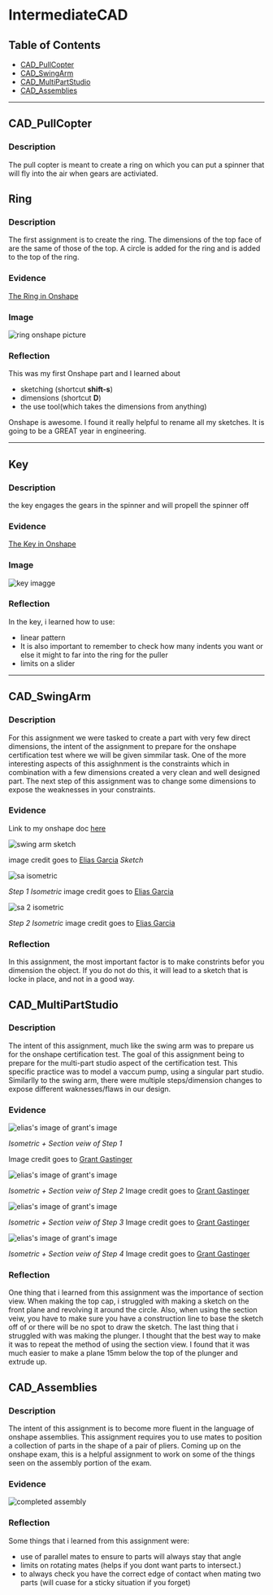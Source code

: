 # IntermediateCAD


## Table of Contents
* [CAD_PullCopter](#CAD_PullCopter)
* [CAD_SwingArm](#CAD_SwingArm)
* [CAD_MultiPartStudio](#CAD_MultiPartStudio)
* [CAD_Assemblies](#CAD_Assemblies)
---



## CAD_PullCopter

### Description
The pull copter is meant to create a ring on which you can put a spinner that will fly into the air when gears are activiated.

## Ring


### Description

The first assignment is to create the ring. The dimensions of the top face of are the same of those of the top. A circle is added for the ring and is added to the top of the ring. 

### Evidence
[The Ring in Onshape](https://cvilleschools.onshape.com/documents/73d7010c7540dad2063afac7/w/665c6b0b34cbec05f29edf63/e/8fc303e644267fed44872084)

### Image

![ring onshape picture](https://github.com/lwhitmo/IntermediateCAD/blob/main/images/ring.png)

### Reflection

This was my first Onshape part and I learned about 
* sketching (shortcut **shift-s**)
* dimensions (shortcut **D**)
* the use tool(which takes the dimensions from anything)

Onshape is awesome.  I found it really helpful to rename all my sketches.  It is going to be a GREAT year in engineering.

---


## Key

### Description
the key engages the gears in the spinner and will propell the spinner off
### Evidence
[The Key in Onshape](https://cvilleschools.onshape.com/documents/73d7010c7540dad2063afac7/w/665c6b0b34cbec05f29edf63/e/8fc303e644267fed44872084)
### Image
![key imagge](https://github.com/lwhitmo/IntermediateCAD/blob/main/images/key.png)
### Reflection
In the key, i learned how to use:
* linear pattern
* It is also important to remember to check how many indents you want or else it might to far into the ring for the puller
* limits on a slider
---

## CAD_SwingArm

### Description
For this assignment we were tasked to create a part with very few direct dimensions, the intent of the assignment to prepare for the onshape certification test where we will be given simmilar task. One of the more interesting aspects of this assighnment is the constraints which in combination with a few dimensions created a very clean and well designed part. The next step of this assignment was to change some dimensions to expose the weaknesses in your constraints.
### Evidence
Link to my onshape doc [here](https://cvilleschools.onshape.com/documents/b9a1ea74ea83bf3961531a35/w/40a15a35eeaa5d47869831e4/e/707fbef18e71cb68a28da548)

![swing arm sketch](https://user-images.githubusercontent.com/112961319/197537826-1cb59915-9afb-4aa1-a134-e95e0e6aca54.PNG)

image credit goes to [Elias Garcia](https://github.com/egarcia28)
_Sketch_

![sa isometric](https://user-images.githubusercontent.com/112961319/197537939-ee02db27-bf88-49e1-9012-39be8995c7f2.PNG)

_Step 1 Isometric_
image credit goes to [Elias Garcia](https://github.com/egarcia28)

![sa 2 isometric](https://user-images.githubusercontent.com/112961319/197538038-8c72680c-3259-4c58-bc37-b07d5362c5e4.PNG)

_Step 2 Isometric_
image credit goes to [Elias Garcia](https://github.com/egarcia28)
### Reflection

In this assignment, the most important factor is to make constrints befor you dimension the object. If you do not do this, it will lead to a sketch that is locke in place, and not in a good way. 

## CAD_MultiPartStudio

### Description
The intent of this assignment, much like the swing arm was to prepare us for the onshape certification test. The goal of this assignment being to prepare for the multi-part studio aspect of the certification test. This specific practice was to model a vaccum pump, using a singular part studio. Similarlly to the swing arm, there were multiple steps/dimension changes to expose different waknesses/flaws in our design.
### Evidence

![elias's image of grant's image](https://user-images.githubusercontent.com/112961319/198096296-6509aeca-c036-46d8-a270-ed12b56eb764.jpg)


_Isometric + Section veiw of Step 1_

Image credit goes to [Grant Gastinger](https://github.com/ggastin30/Intermediate_CAD)


![elias's image of grant's image](https://user-images.githubusercontent.com/112961319/198096910-5787efe9-90df-4335-90ae-f889ebc967cf.jpg)

_Isometric + Section veiw of Step 2_
Image credit goes to [Grant Gastinger](https://github.com/ggastin30/Intermediate_CAD)


![elias's image of grant's image](https://user-images.githubusercontent.com/112961319/198097747-a423a87c-83f1-463d-be9a-38385142750a.jpg)

_Isometric + Section veiw of Step 3_
Image credit goes to [Grant Gastinger](https://github.com/ggastin30/Intermediate_CAD)

![elias's image of grant's image](https://user-images.githubusercontent.com/112961319/198098987-f308a17c-ea52-4945-92ff-df5c975c21bd.jpg)

_Isometric + Section veiw of Step 4_
Image credit goes to [Grant Gastinger](https://github.com/ggastin30/Intermediate_CAD)

### Reflection
One thing that i learned from this assignment was the importance of section view. When making the top cap, i struggled with making a sketch on the front plane and revolving it around the circle. Also, when using the section veiw, you have to make sure you have a construction line to base the sketch off of or there will be no spot to draw the sketch. The last thing that i struggled with was making the plunger. I thought that the best way to make it was to repeat the method of using the section view. I found that it was much easier to make a plane 15mm below the top of the plunger and extrude up.

## CAD_Assemblies

### Description
The intent of this assignment is to become more fluent in the language of onshape assemblies. This assignment requires you to use mates to position a collection of parts in the shape of a pair of pliers. Coming up on the onshape exam, this is a helpful assignment to work on some of the things seen on the assembly portion of the exam.

### Evidence

![completed assembly](https://github.com/lwhitmo/IntermediateCAD/blob/main/images/Screen%20Shot%202023-05-08%20at%203.37.17%20PM.png)



### Reflection
Some things that i learned from this assignment were:
* use of parallel mates to ensure to parts will always stay that angle
* limits on rotating mates (helps if you dont want parts to intersect.)
* to always check you have the correct edge of contact when mating two parts (will cuase for a sticky situation if you forget)
